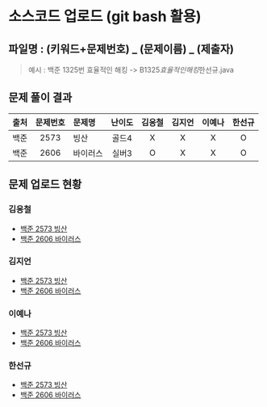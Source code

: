 # 소스코드 업로드 (git bash 활용)

## 파일명 : (키워드+문제번호) _ (문제이름) _ (제출자)

> 예시 : 백준 1325번 효율적인 해킹 -> B1325*효율적인해킹*한선규.java

## 문제 풀이 결과

<!-- Table -->

| 출처 | 문제번호 | 문제명   | 난이도 | 김응철 | 김지언 | 이예나 | 한선규 |
| :--: | :------: | :------- | :----: | :----: | :----: | :----: | :----: |
| 백준 |   2573   | 빙산     | 골드4  |   X    |   X    |   X    |   O    |
| 백준 |   2606   | 바이러스 | 실버3  |   O    |   X    |   X    |   O    |

## 문제 업로드 현황

### 김응철

- [백준 2573 빙산]()
- [백준 2606 바이러스](백준%202606%20바이러스/B2606_바이러스_김응철.java)

### 김지언

- [백준 2573 빙산]()
- [백준 2606 바이러스]()

### 이예나

- [백준 2573 빙산]()
- [백준 2606 바이러스]()

### 한선규

- [백준 2573 빙산](백준%202573%20빙산/B2573_빙산_한선규.java)
- [백준 2606 바이러스](백준%202606%20바이러스/B2606_바이러스_한선규.java)
